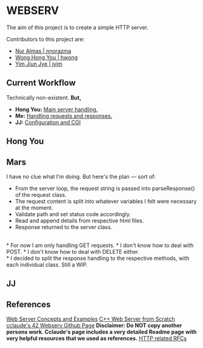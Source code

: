 # WEBSERV
The aim of this project is to create a simple HTTP server.

Contributors to this project are: 
* [Nur Almas | nnorazma](https://github.com/M4rrs)
* [Wong Hong You | hwong](https://github.com/thewongwaae)
* [Yim Jiun Jye | jyim](https://github.com/SkyHearts)

## Current Workflow
Technically non-existent. **But,**
* **Hong You:** [Main server handling.](#hong-you)
* **Me:** [Handling requests and responses.](#mars)
* **JJ:** [Configuration and CGI](#jj)

## Hong You

## Mars
I have no clue what I'm doing. But here's the plan — sort of:
* From the server loop, the request string is passed into parseResponse() of the request class.
* The request content is split into whatever variables I felt were necessary at the moment.
* Validate path and set status code accordingly.
* Read and append details from respective html files.
* Response returned to the server class.
<br>
* For now I am only handling GET requests.
* I don't know how to deal with POST.
* I don't know how to deal with DELETE either.
<br>
* I decided to split the response handling to the respective methods, with each individual class. Still a WIP.

## JJ

## References
[Web Server Concepts and Examples](https://www.youtube.com/watch?v=9J1nJOivdyw)
[C++ Web Server from Scratch](https://youtu.be/YwHErWJIh6Y)
[cclaude's 42 Webserv Github Page](https://github.com/cclaude42/webserv) **Disclaimer: Do NOT copy another persons work. Cclaude's page includes a very detailed Readme page with very helpful resources that we used as references.**
[HTTP related RFCs](https://httpwg.org/specs/)